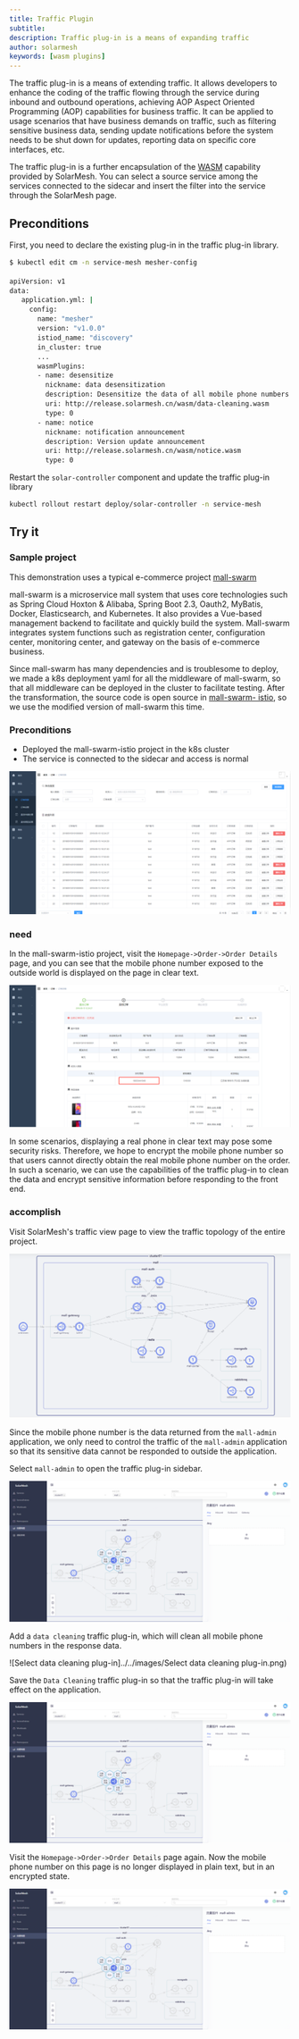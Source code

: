 ```yaml
---
title: Traffic Plugin
subtitle:
description: Traffic plug-in is a means of expanding traffic
author: solarmesh
keywords: [wasm plugins]
---
```


The traffic plug-in is a means of extending traffic. It allows developers to enhance the coding of the traffic flowing through the service during inbound and outbound operations, achieving AOP Aspect Oriented Programming (AOP) capabilities for business traffic. It can be applied to usage scenarios that have business demands on traffic, such as filtering sensitive business data, sending update notifications before the system needs to be shut down for updates, reporting data on specific core interfaces, etc.

The traffic plug-in is a further encapsulation of the [WASM](../tools/wasm.html) capability provided by SolarMesh. You can select a source service among the services connected to the sidecar and insert the filter into the service through the SolarMesh page.

## Preconditions

First, you need to declare the existing plug-in in the traffic plug-in library.

```bash
$ kubectl edit cm -n service-mesh mesher-config

apiVersion: v1
data:
   application.yml: |
     config:
       name: "mesher"
       version: "v1.0.0"
       istiod_name: "discovery"
       in_cluster: true
       ...
       wasmPlugins:
       - name: desensitize
         nickname: data desensitization
         description: Desensitize the data of all mobile phone numbers
         uri: http://release.solarmesh.cn/wasm/data-cleaning.wasm
         type: 0
       - name: notice
         nickname: notification announcement
         description: Version update announcement
         uri: http://release.solarmesh.cn/wasm/notice.wasm
         type: 0
```

Restart the `solar-controller` component and update the traffic plug-in library

```bash
kubectl rollout restart deploy/solar-controller -n service-mesh
```

## Try it

### Sample project

This demonstration uses a typical e-commerce project [mall-swarm](https://github.com/macrozheng/mall-swarm)

mall-swarm is a microservice mall system that uses core technologies such as Spring Cloud Hoxton & Alibaba, Spring Boot 2.3, Oauth2, MyBatis, Docker, Elasticsearch, and Kubernetes. It also provides a Vue-based management backend to facilitate and quickly build the system. Mall-swarm integrates system functions such as registration center, configuration center, monitoring center, and gateway on the basis of e-commerce business.

Since mall-swarm has many dependencies and is troublesome to deploy, we made a k8s deployment yaml for all the middleware of mall-swarm, so that all middleware can be deployed in the cluster to facilitate testing. After the transformation, the source code is open source in [mall-swarm- istio](https://github.com/solarmesh-cn/mall-swarm-istio), so we use the modified version of mall-swarm this time.

### Preconditions

* Deployed the mall-swarm-istio project in the k8s cluster
* The service is connected to the sidecar and access is normal

![](img.png)

### need

In the mall-swarm-istio project, visit the `Homepage->Order->Order Details` page, and you can see that the mobile phone number exposed to the outside world is displayed on the page in clear text.

![](img_1.png)

In some scenarios, displaying a real phone in clear text may pose some security risks. Therefore, we hope to encrypt the mobile phone number so that users cannot directly obtain the real mobile phone number on the order. In such a scenario, we can use the capabilities of the traffic plug-in to clean the data and encrypt sensitive information before responding to the front end.

### accomplish

Visit SolarMesh's traffic view page to view the traffic topology of the entire project.

![](img_2.png)

Since the mobile phone number is the data returned from the `mall-admin` application, we only need to control the traffic of the `mall-admin` application so that its sensitive data cannot be responded to outside the application.

Select `mall-admin` to open the traffic plug-in sidebar.

![](img_3.png)

Add a `data cleaning` traffic plug-in, which will clean all mobile phone numbers in the response data.

![Select data cleaning plug-in]../../images/Select data cleaning plug-in.png)

Save the `Data Cleaning` traffic plug-in so that the traffic plug-in will take effect on the application.

![](img_4.png)

Visit the `Homepage->Order->Order Details` page again. Now the mobile phone number on this page is no longer displayed in plain text, but in an encrypted state.

![](img_4.png)
